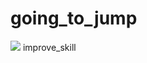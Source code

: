 # going_to_jump
<img src="https://capsule-render.vercel.app/api?type=egg&color=auto&height=250&section=header&text=youngje_improve_skill&fontSize=90" />
improve_skill
